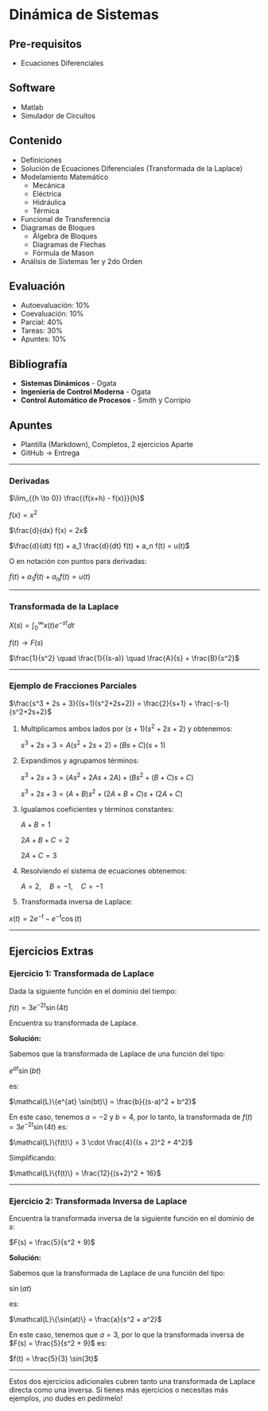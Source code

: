# Dinámica de Sistemas

## Pre-requisitos
- Ecuaciones Diferenciales

## Software
- Matlab
- Simulador de Circuitos

## Contenido
- Definiciones
- Solución de Ecuaciones Diferenciales (Transformada de la Laplace)
- Modelamiento Matemático
  - Mecánica
  - Eléctrica
  - Hidráulica
  - Térmica
- Funcional de Transferencia
- Diagramas de Bloques
  - Álgebra de Bloques
  - Diagramas de Flechas
  - Fórmula de Mason
- Análisis de Sistemas 1er y 2do Orden

## Evaluación
- Autoevaluación: 10%
- Coevaluación: 10%
- Parcial: 40%
- Tareas: 30%
- Apuntes: 10%

## Bibliografía
- **Sistemas Dinámicos** - Ogata
- **Ingeniería de Control Moderna** - Ogata
- **Control Automático de Procesos** - Smith y Corripio

## Apuntes
- Plantilla (Markdown), Completos, 2 ejercicios Aparte
- GitHub → Entrega

---

### Derivadas

$\lim_{{h \to 0}} \frac{{f(x+h) - f(x)}}{h}$

$f(x) = x^2$

$\frac{d}{dx} f(x) = 2x$

$\frac{d}{dt} f(t) + a_1 \frac{d}{dt} f(t) + a_n f(t) = u(t)$

O en notación con puntos para derivadas:

$\dot{f}(t) + a_1 \dot{f}(t) + a_n f(t) = u(t)$

---

### Transformada de la Laplace

$X(s) = \int_0^{\infty} x(t) e^{-st} dt$

$f(t) \rightarrow F(s)$

$\frac{1}{s^2} \quad \frac{1}{(s-a)} \quad \frac{A}{s} + \frac{B}{s^2}$

---

### Ejemplo de Fracciones Parciales

$\frac{s^3 + 2s + 3}{(s+1)(s^2+2s+2)} = \frac{2}{s+1} + \frac{-s-1}{s^2+2s+2}$

1. Multiplicamos ambos lados por $(s+1)(s^2+2s+2)$ y obtenemos:
   
   $s^3 + 2s + 3 = A(s^2 + 2s + 2) + (B s + C)(s+1)$

2. Expandimos y agrupamos términos:

   $s^3 + 2s + 3 = (A s^2 + 2A s + 2A) + (B s^2 + (B + C) s + C)$

   $s^3 + 2s + 3 = (A + B)s^2 + (2A + B + C)s + (2A + C)$

3. Igualamos coeficientes y términos constantes:
   
   $A + B = 1$

   $2A + B + C = 2$

   $2A + C = 3$

4. Resolviendo el sistema de ecuaciones obtenemos:

   $A = 2, \quad B = -1, \quad C = -1$

5. Transformada inversa de Laplace:

$x(t) = 2 e^{-t} - e^{-t} \cos(t)$

---

## **Ejercicios Extras**

### Ejercicio 1: Transformada de Laplace

Dada la siguiente función en el dominio del tiempo:

$f(t) = 3 e^{-2t} \sin(4t)$

Encuentra su transformada de Laplace.

**Solución:**

Sabemos que la transformada de Laplace de una función del tipo:

$e^{at} \sin(bt)$

es:

$\mathcal{L}\{e^{at} \sin(bt)\} = \frac{b}{(s-a)^2 + b^2}$

En este caso, tenemos $a = -2$ y $b = 4$, por lo tanto, la transformada de $f(t) = 3 e^{-2t} \sin(4t)$ es:

$\mathcal{L}\{f(t)\} = 3 \cdot \frac{4}{(s + 2)^2 + 4^2}$

Simplificando:

$\mathcal{L}\{f(t)\} = \frac{12}{(s+2)^2 + 16}$

---

### Ejercicio 2: Transformada Inversa de Laplace

Encuentra la transformada inversa de la siguiente función en el dominio de $s$:

$F(s) = \frac{5}{s^2 + 9}$

**Solución:**

Sabemos que la transformada de Laplace de una función del tipo:

$\sin(at)$

es:

$\mathcal{L}\{\sin(at)\} = \frac{a}{s^2 + a^2}$

En este caso, tenemos que $a = 3$, por lo que la transformada inversa de $F(s) = \frac{5}{s^2 + 9}$ es:

$f(t) = \frac{5}{3} \sin(3t)$

---

Estos dos ejercicios adicionales cubren tanto una transformada de Laplace directa como una inversa. Si tienes más ejercicios o necesitas más ejemplos, ¡no dudes en pedírmelo!
